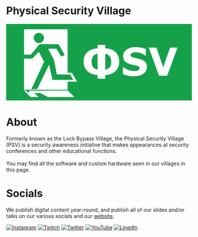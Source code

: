 # Physical Security Village

![Physical Security Village](/profile/img/logo-wide.png)

# About
Formerly known as the Lock Bypass Village, the Physical Security Village (PSV) is a security awareness initiative that makes appearances at security conferences and other educational functions.<br><br>You may find all the software and custom hardware seen in our villages in this page.

# Socials
We publish digital content year-round, and publish all of our slides and/or talks on our various socials and our [website](https://physsec.org).

[![Instagram](https://img.shields.io/badge/Instagram-%23E4405F.svg?logo=Instagram&logoColor=white)](https://instagram.com/bypassvillage) [![Twitch](https://img.shields.io/badge/Twitch-%239146FF.svg?logo=Twitch&logoColor=white)](https://twitch.tv/bypassvillage) [![Twitter](https://img.shields.io/badge/Twitter-%231DA1F2.svg?logo=Twitter&logoColor=white)](https://twitter.com/physsec) [![YouTube](https://img.shields.io/badge/YouTube-%23FF0000.svg?logo=YouTube&logoColor=white)](https://youtube.com/c/@physsec) [![LinedIn](https://img.shields.io/badge/LinkedIn-%230a66c2?style=flat&logo=linkedin)](https://linkedin.com/company/physsec)
